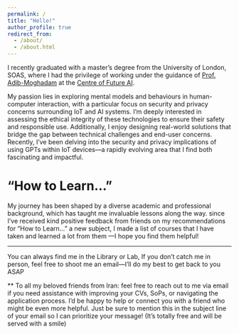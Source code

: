 ```yaml
---
permalink: /
title: "Hello!"
author_profile: true
redirect_from: 
  - /about/
  - /about.html
---
```


I recently graduated with a master’s degree from the University of London, SOAS, where I had the privilege of working under the guidance of [Prof. Adib-Moghadam](https://www.google.com/search?client=firefox-b-d&q=arshin+adob+moghadam) at the [Centre of Future AI](https://www.soas.ac.uk/research/research-centres/centre-ai-futures).

My passion lies in exploring mental models and behaviours in human-computer interaction, with a particular focus on security and privacy concerns surrounding IoT and AI systems. I’m deeply interested in assessing the ethical integrity of these technologies to ensure their safety and responsible use. Additionally, I enjoy designing real-world solutions that bridge the gap between technical challenges and end-user concerns. Recently, I’ve been delving into the security and privacy implications of using GPTs within IoT devices—a rapidly evolving area that I find both fascinating and impactful.


“How to Learn…” 
======
My journey has been shaped by a diverse academic and professional background, which has taught me invaluable lessons along the way. since I’ve received kind positive feedback from friends on my recommendations for “How to Learn…” a new subject, I made a list of courses that I have taken and learned a lot from them —I hope you find them helpful!

________________________

You can always find me in the Library or Lab, If you don’t catch me in person, feel free to shoot me an email—I’ll do my best to get back to you ASAP




** To all my beloved friends from Iran: feel free to reach out to me via email if you need assistance with improving your CVs, SoPs, or navigating the application process. I’d be happy to help or connect you with a friend who might be even more helpful. Just be sure to mention this in the subject line of your email so I can prioritize your message!
(It’s totally free and will be served with a smile)
